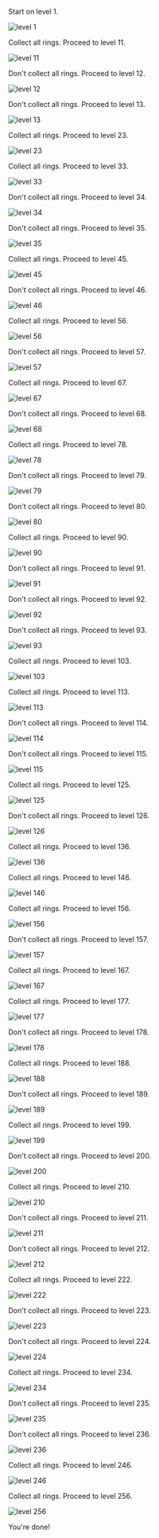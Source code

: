 Start on level 1.

![level 1](out/001.png)

Collect all rings. Proceed to level 11.

![level 11](out/011.png)

Don't collect all rings. Proceed to level 12.

![level 12](out/012.png)

Don't collect all rings. Proceed to level 13.

![level 13](out/013.png)

Collect all rings. Proceed to level 23.

![level 23](out/023.png)

Collect all rings. Proceed to level 33.

![level 33](out/033.png)

Don't collect all rings. Proceed to level 34.

![level 34](out/034.png)

Don't collect all rings. Proceed to level 35.

![level 35](out/035.png)

Collect all rings. Proceed to level 45.

![level 45](out/045.png)

Don't collect all rings. Proceed to level 46.

![level 46](out/046.png)

Collect all rings. Proceed to level 56.

![level 56](out/056.png)

Don't collect all rings. Proceed to level 57.

![level 57](out/057.png)

Collect all rings. Proceed to level 67.

![level 67](out/067.png)

Don't collect all rings. Proceed to level 68.

![level 68](out/068.png)

Collect all rings. Proceed to level 78.

![level 78](out/078.png)

Don't collect all rings. Proceed to level 79.

![level 79](out/079.png)

Don't collect all rings. Proceed to level 80.

![level 80](out/080.png)

Collect all rings. Proceed to level 90.

![level 90](out/090.png)

Don't collect all rings. Proceed to level 91.

![level 91](out/091.png)

Don't collect all rings. Proceed to level 92.

![level 92](out/092.png)

Don't collect all rings. Proceed to level 93.

![level 93](out/093.png)

Collect all rings. Proceed to level 103.

![level 103](out/103.png)

Collect all rings. Proceed to level 113.

![level 113](out/113.png)

Don't collect all rings. Proceed to level 114.

![level 114](out/114.png)

Don't collect all rings. Proceed to level 115.

![level 115](out/115.png)

Collect all rings. Proceed to level 125.

![level 125](out/125.png)

Don't collect all rings. Proceed to level 126.

![level 126](out/126.png)

Collect all rings. Proceed to level 136.

![level 136](out/136.png)

Collect all rings. Proceed to level 146.

![level 146](out/146.png)

Collect all rings. Proceed to level 156.

![level 156](out/156.png)

Don't collect all rings. Proceed to level 157.

![level 157](out/157.png)

Collect all rings. Proceed to level 167.

![level 167](out/167.png)

Collect all rings. Proceed to level 177.

![level 177](out/177.png)

Don't collect all rings. Proceed to level 178.

![level 178](out/178.png)

Collect all rings. Proceed to level 188.

![level 188](out/188.png)

Don't collect all rings. Proceed to level 189.

![level 189](out/189.png)

Collect all rings. Proceed to level 199.

![level 199](out/199.png)

Don't collect all rings. Proceed to level 200.

![level 200](out/200.png)

Collect all rings. Proceed to level 210.

![level 210](out/210.png)

Don't collect all rings. Proceed to level 211.

![level 211](out/211.png)

Don't collect all rings. Proceed to level 212.

![level 212](out/212.png)

Collect all rings. Proceed to level 222.

![level 222](out/222.png)

Don't collect all rings. Proceed to level 223.

![level 223](out/223.png)

Don't collect all rings. Proceed to level 224.

![level 224](out/224.png)

Collect all rings. Proceed to level 234.

![level 234](out/234.png)

Don't collect all rings. Proceed to level 235.

![level 235](out/235.png)

Don't collect all rings. Proceed to level 236.

![level 236](out/236.png)

Collect all rings. Proceed to level 246.

![level 246](out/246.png)

Collect all rings. Proceed to level 256.

![level 256](out/256.png)

You're done!
